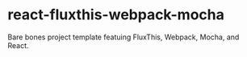 # react-fluxthis-webpack-mocha
Bare bones project template featuing FluxThis, Webpack, Mocha, and React.

